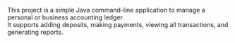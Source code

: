 This project is a simple Java command-line application to manage a personal or business accounting ledger.  
It supports adding deposits, making payments, viewing all transactions, and generating reports.

